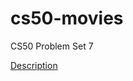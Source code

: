 # cs50-movies
CS50 Problem Set 7


[Description](https://cs50.harvard.edu/extension/2023/spring/psets/7/movies/)
